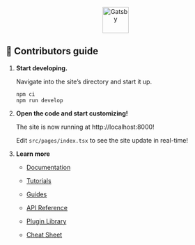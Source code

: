 
<p align="center">
  <a href="https://www.gatsbyjs.com/">
    <img alt="Gatsby" src="https://www.gatsbyjs.com/Gatsby-Monogram.svg" width="60" />
  </a>
</p>

## 🚀 Contributors guide

1.  **Start developing.**

    Navigate into the site’s directory and start it up.

    ```shell
    npm ci
    npm run develop
    ```

2.  **Open the code and start customizing!**

    The site is now running at http://localhost:8000!

    Edit `src/pages/index.tsx` to see the site update in real-time!

3.  **Learn more**

    - [Documentation](https://www.gatsbyjs.com/docs/)

    - [Tutorials](https://www.gatsbyjs.com/tutorial/)

    - [Guides](https://www.gatsbyjs.com/tutorial/)

    - [API Reference](https://www.gatsbyjs.com/docs/api-reference/)

    - [Plugin Library](https://www.gatsbyjs.com/plugins)

    - [Cheat Sheet](https://www.gatsbyjs.com/docs/cheat-sheet/)
